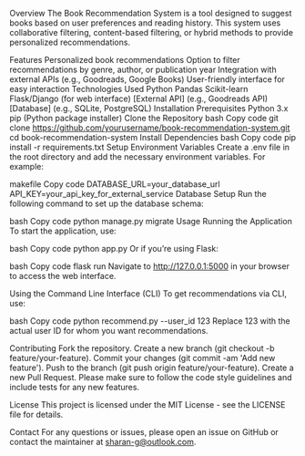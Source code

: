 Overview
The Book Recommendation System is a tool designed to suggest books based on user preferences and reading history. This system uses collaborative filtering, content-based filtering, or hybrid methods to provide personalized recommendations.

Features
Personalized book recommendations
Option to filter recommendations by genre, author, or publication year
Integration with external APIs (e.g., Goodreads, Google Books)
User-friendly interface for easy interaction
Technologies Used
Python
Pandas
Scikit-learn
Flask/Django (for web interface)
[External API] (e.g., Goodreads API)
[Database] (e.g., SQLite, PostgreSQL)
Installation
Prerequisites
Python 3.x
pip (Python package installer)
Clone the Repository
bash
Copy code
git clone https://github.com/yourusername/book-recommendation-system.git
cd book-recommendation-system
Install Dependencies
bash
Copy code
pip install -r requirements.txt
Setup Environment Variables
Create a .env file in the root directory and add the necessary environment variables. For example:

makefile
Copy code
DATABASE_URL=your_database_url
API_KEY=your_api_key_for_external_service
Database Setup
Run the following command to set up the database schema:

bash
Copy code
python manage.py migrate
Usage
Running the Application
To start the application, use:

bash
Copy code
python app.py
Or if you’re using Flask:

bash
Copy code
flask run
Navigate to http://127.0.0.1:5000 in your browser to access the web interface.

Using the Command Line Interface (CLI)
To get recommendations via CLI, use:

bash
Copy code
python recommend.py --user_id 123
Replace 123 with the actual user ID for whom you want recommendations.

Contributing
Fork the repository.
Create a new branch (git checkout -b feature/your-feature).
Commit your changes (git commit -am 'Add new feature').
Push to the branch (git push origin feature/your-feature).
Create a new Pull Request.
Please make sure to follow the code style guidelines and include tests for any new features.

License
This project is licensed under the MIT License - see the LICENSE file for details.

Contact
For any questions or issues, please open an issue on GitHub or contact the maintainer at sharan-g@outlook.com.
